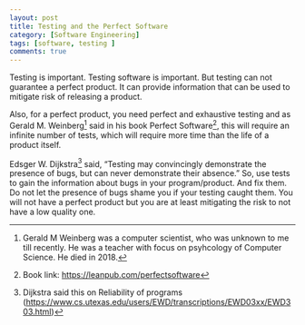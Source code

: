 ```yaml
---
layout: post
title: Testing and the Perfect Software
category: [Software Engineering]
tags: [software, testing ]
comments: true
---
```


Testing is important. Testing software is important. But testing can not guarantee a perfect product. It can provide information that can be used to mitigate risk of releasing a product.

Also, for a perfect product, you need perfect and exhaustive testing and as Gerald M. Weinberg[^fn1] said in his book Perfect Software[^fn2], this will require an infinite number of tests, which will require more time than the life of a product itself.

Edsger W. Dijkstra[^fn3] said, “Testing may convincingly demonstrate the presence of bugs, but can never demonstrate their absence.” So, use tests to gain the information about bugs in your program/product. And fix them. Do not let the presence of bugs shame you if your testing caught them. You will not have a perfect product but you are at least mitigating the risk to not have a low quality one.

[^fn1]: Gerald M Weinberg was a computer scientist, who was unknown to me till recently. He was a teacher with focus on psyhcology of Computer Science. He died in 2018. 
[^fn2]: Book link: https://leanpub.com/perfectsoftware
[^fn3]: Dijkstra said this on Reliability of programs (https://www.cs.utexas.edu/users/EWD/transcriptions/EWD03xx/EWD303.html)
